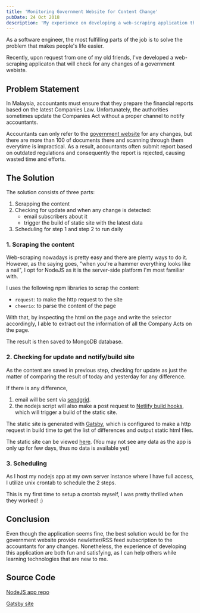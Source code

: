 ```yaml
---
title: 'Monitoring Government Website for Content Change'
pubDate: 24 Oct 2018
description: 'My experience on developing a web-scraping application that will notify subscribers for any changes of a government website'
---
```


As a software engineer, the most fulfilling parts of the job is to solve the problem that makes people's life easier.

Recently, upon request from one of my old friends, I've developed a web-scraping applicaton that will check for any changes of a government webiste.

## Problem Statement

In Malaysia, accountants must ensure that they prepare the financial reports based on the latest Companies Law. Unfortunately, the authorities sometimes update the Companies Act without a proper channel to notify accountants.

Accountants can only refer to the [government website][ssm] for any changes, but there are more than 100 of documents there and scanning through them everytime is impractical. As a result, accountants often submit report based on outdated regulations and consequently the report is rejected, causing wasted time and efforts.

## The Solution

The solution consists of three parts:

1.  Scrapping the content
2.  Checking for update and when any change is detected:
    - email subscribers about it
    - trigger the build of static site with the latest data
3.  Scheduling for step 1 and step 2 to run daily

### 1. Scraping the content

Web-scraping nowadays is pretty easy and there are plenty ways to do it. However, as the saying goes, "when you're a hammer everything looks like a nail", I opt for NodeJS as it is the server-side platform I'm most familiar with.

I uses the following npm libraries to scrap the content:

- `request`: to make the http request to the site
- `cheerio`: to parse the content of the page

With that, by inspecting the html on the page and write the selector accordingly, I able to extract out the information of all the Company Acts on the page.

The result is then saved to MongoDB database.

### 2. Checking for update and notify/build site

As the content are saved in previous step, checking for update as just the matter of comparing the result of today and yesterday for any difference.

If there is any difference,

1.  email will be sent via [sendgrid][sendgrid].
2.  the nodejs script will also make a post request to [Netlify build hooks][netlify-build-hooks], which will trigger a build of the static site.

The static site is generated with [Gatsby][gatsby], which is configured to make a http request in build time to get the list of differences and output static html files.

The static site can be viewed [here][ssm-update]. (You may not see any data as the app is only up for few days, thus no data is available yet)

### 3. Scheduling

As I host my nodejs app at my own server instance where I have full access, I utilize unix crontab to schedule the 2 steps.

This is my first time to setup a crontab myself, I was pretty thrilled when they worked! :)

## Conclusion

Even though the application seems fine, the best solution would be for the government website provide newletter/RSS feed subscription to the accountants for any changes. Nonetheless, the experience of developing this application are both fun and satisfying, as I can help others while learning technologies that are new to me.

## Source Code

[NodeJS app repo](https://github.com/malcolm-kee/msia-company-act-change)

[Gatsby site](https://github.com/malcolm-kee/ssm-update)

[sendgrid]: https://sendgrid.com/
[netlify-build-hooks]: https://www.netlify.com/docs/webhooks/
[gatsby]: https://www.gatsbyjs.org/
[ssm]: http://www.ssm.com.my/Pages/Legal_Framework/Companies-Act-2016.aspx
[ssm-update]: https://ssm-update.netlify.com/
